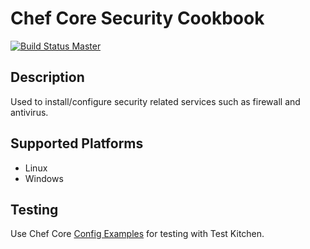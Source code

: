 # Chef Core Security Cookbook

[![Build Status Master](https://travis-ci.org/chefcore/core_security.svg?branch=master)](https://travis-ci.org/chefcore/core_security)

## Description
Used to install/configure security related services such as firewall and antivirus.

## Supported Platforms
* Linux
* Windows

## Testing
Use Chef Core [Config Examples](https://github.com/chefcore/config_examples) for testing with Test Kitchen.

